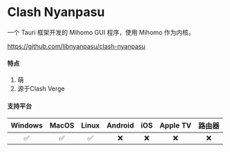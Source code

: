 # Clash Nyanpasu

一个 Tauri 框架开发的 Mihomo GUI 程序，使用 Mihomo 作为内核。

<Embed>https://github.com/libnyanpasu/clash-nyanpasu</Embed>

#### 特点

1. 萌
2. 源于Clash Verge

#### 支持平台

| Windows | MacOS | Linux | Android | iOS | Apple TV | 路由器 |
| :---: | :---: | :---: | :---: | :---: | :---: | :---: |
| :white_check_mark: | :white_check_mark: | :white_check_mark: | :x: | :x: | :x: | :x: |
